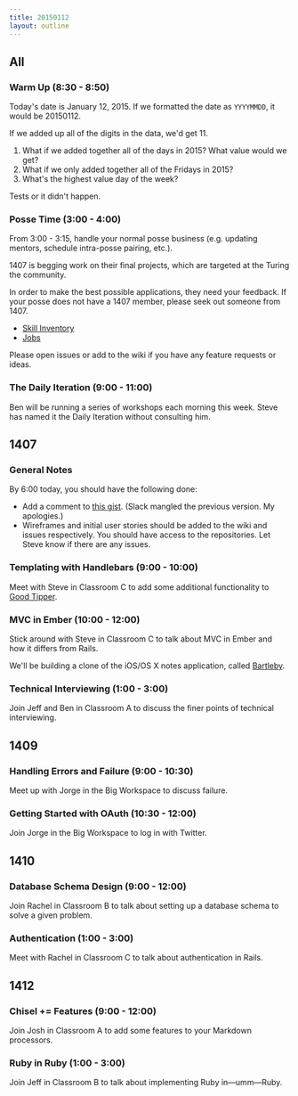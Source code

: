 ```yaml
---
title: 20150112
layout: outline
---
```


## All

### Warm Up (8:30 - 8:50)

Today's date is January 12, 2015. If we formatted the date as `YYYYMMDD`, it would be 20150112.

If we added up all of the digits in the data, we'd get 11.

1. What if we added together all of the days in 2015? What value would we get?
2. What if we only added together all of the Fridays in 2015?
3. What's the highest value day of the week?

Tests or it didn't happen.

### Posse Time (3:00 - 4:00)

From 3:00 - 3:15, handle your normal posse business (e.g. updating mentors, schedule intra-posse pairing, etc.).

1407 is begging work on their final projects, which are targeted at the Turing the community.

In order to make the best possible applications, they need your feedback. If your posse does not have a 1407 member, please seek out someone from 1407.

* [Skill Inventory](https://github.com/turingschool-projects/skill-inventory)
* [Jobs](https://github.com/turingschool-projects/skill-inventory)

Please open issues or add to the wiki if you have any feature requests or ideas.

### The Daily Iteration (9:00 - 11:00)

Ben will be running a series of workshops each morning this week. Steve has named it the Daily Iteration without consulting him.

## 1407

### General Notes

By 6:00 today, you should have the following done:

* Add a comment to [this gist](https://gist.github.com/stevekinney/b0dd7497107aefc4dc1a). (Slack mangled the previous version. My apologies.)
* Wireframes and initial user stories should be added to the wiki and issues respectively. You should have access to the repositories. Let Steve know if there are any issues.

### Templating with Handlebars (9:00 - 10:00)

Meet with Steve in Classroom C to add some additional functionality to [Good Tipper](https://github.com/turingschool-examples/good-tipper).

### MVC in Ember (10:00 - 12:00)

Stick around with Steve in Classroom C to talk about MVC in Ember and how it differs from Rails.

We'll be building a clone of the iOS/OS X notes application, called [Bartleby](https://github.com/turingschool-examples/bartleby).

### Technical Interviewing (1:00 - 3:00)

Join Jeff and Ben in Classroom A to discuss the finer points of technical interviewing.

## 1409

### Handling Errors and Failure (9:00 - 10:30)

Meet up with Jorge in the Big Workspace to discuss failure.

### Getting Started with OAuth (10:30 - 12:00)

Join Jorge in the Big Workspace to log in with Twitter.

## 1410

### Database Schema Design (9:00 - 12:00)

Join Rachel in Classroom B to talk about setting up a database schema to solve a given problem.

### Authentication (1:00 - 3:00)

Meet with Rachel in Classroom C to talk about authentication in Rails.

## 1412

### Chisel += Features (9:00 - 12:00)

Join Josh in Classroom A to add some features to your Markdown processors.

### Ruby in Ruby (1:00 - 3:00)

Join Jeff in Classroom B to talk about implementing Ruby in—umm—Ruby.